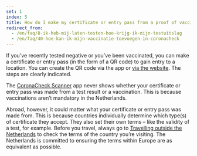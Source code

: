 ```yaml
---
set: 1
index: 5
title: How do I make my certificate or entry pass from a proof of vaccination, proof of recovery or a negative test result?
redirect_from: 
  - /en/faq/8-ik-heb-mij-laten-testen-hoe-krijg-ik-mijn-testuitslag
  - /en/faq/40-hoe-kan-ik-mijn-vaccinatie-toevoegen-in-coronacheck
---
```

If you’ve recently tested negative or you’ve been vaccinated, you can make a certificate or entry pass (in the form of a QR code) to gain entry to a location. You can create the QR code via the app or [via the website](/en/print). The steps are clearly indicated. 
 
The [CoronaCheck Scanner](/en/scanner) app never shows whether your certificate or entry pass was made from a test result or a vaccination. This is because vaccinations aren’t mandatory in the Netherlands.

Abroad, however, it could matter what your certificate or entry pass was made from. This is because countries individually determine which type(s) of certificate they accept. They also set their own terms – like the validity of a test, for example. Before you travel, always go to <a href="https://www.netherlandsworldwide.nl/travelling-outside-the-netherlands" rel="noopener noreferrer" target="_blank">Travelling outside the Netherlands</a> to check the terms of the country you’re visiting. The Netherlands is committed to ensuring the terms within Europe are as equivalent as possible.
